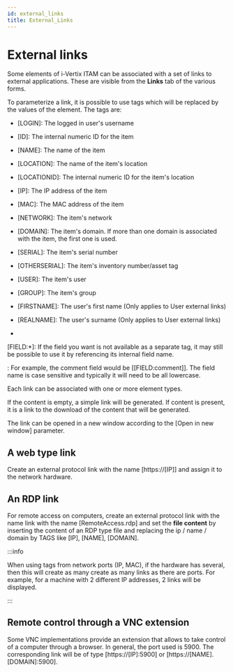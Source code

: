 ```yaml
---
id: external_links
title: External_Links
---
```


# External links

Some elements of i-Vertix ITAM can be associated with a set of links to external
applications. These are visible from the **Links** tab of the various
forms.

To parameterize a link, it is possible to use tags which will be
replaced by the values of the element. The tags are:

- \[LOGIN\]: The logged in user's username

- \[ID\]: The internal numeric ID for the item

- \[NAME\]: The name of the item

- \[LOCATION\]: The name of the item's location

- \[LOCATIONID\]: The internal numeric ID for the item's location

- \[IP\]: The IP address of the item

- \[MAC\]: The MAC address of the item

- \[NETWORK\]: The item's network

- \[DOMAIN\]: The item's domain. If more than one domain is associated
  with the item, the first one is used.

- \[SERIAL\]: The item's serial number

- \[OTHERSERIAL\]: The item's inventory number/asset tag

- \[USER\]: The item's user

- \[GROUP\]: The item's group

- \[FIRSTNAME\]: The user's first name (Only applies to User external
  links)

- \[REALNAME\]: The user's surname (Only applies to User external
  links)

- 

  \[FIELD:\*\]: If the field you want is not available as a separate tag, it may still be possible to use it by referencing its internal field name.

  :   For example, the comment field would be
      [\[FIELD:comment\]]. The field name is case sensitive
      and typically it will need to be all lowercase.

Each link can be associated with one or more element types.

If the content is empty, a simple link will be generated. If content is
present, it is a link to the download of the content that will be
generated.

The link can be opened in a new window according to the [Open in new
window] parameter.

## A web type link

Create an external protocol link with the name
[https://\[IP\]] and assign it to the network hardware.

## An RDP link

For remote access on computers, create an external protocol link with
the name link with the name [RemoteAccess.rdp] and set the
**file content** by inserting the content of an RDP type file and
replacing the ip / name / domain by TAGS like \[IP\], \[NAME\],
\[DOMAIN\].

:::info

When using tags from network ports (IP, MAC), if the hardware has
several, then this will create as many create as many links as there
are ports. For example, for a machine with 2 different IP addresses, 2
links will be displayed.

:::

## Remote control through a VNC extension

Some VNC implementations provide an extension that allows to take
control of a computer through a browser. In general, the port used is
5900. The corresponding link will be of type
[https://\[IP\]:5900] or
[https://\[NAME\].\[DOMAIN\]:5900].
